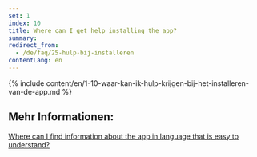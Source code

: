 ```yaml
---
set: 1
index: 10
title: Where can I get help installing the app?
summary: 
redirect_from: 
  - /de/faq/25-hulp-bij-installeren
contentLang: en
---
```

{% include content/en/1-10-waar-kan-ik-hulp-krijgen-bij-het-installeren-van-de-app.md %}

## Mehr Informationen:


[Where can I find information about the app in language that is easy to understand?](/{{page.lang}}/faq/1-11-coronamelder-in-makkelijke-taal)
